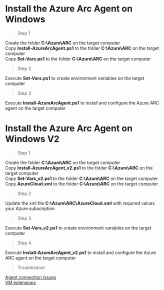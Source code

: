 # Install the Azure Arc Agent on Windows

> Step 1

Create the folder **C:\Azure\ARC** on the target computer<br/>
Copy **Install-AzureArcAgent.ps1** to the folder **C:\Azure\ARC** on the target computer<br/>
Copy **Set-Vars.ps1** to the folder **C:\Azure\ARC** on the target computer<br/>

> Step 2

Execute **Set-Vars.ps1** to create environment variables on the target computer<br/>

> Step 3

Execute **Install-AzureArcAgent.ps1** to install and configure the Azure ARC agent on the target computer<br/>

# Install the Azure Arc Agent on Windows V2

> Step 1

Create the folder **C:\Azure\ARC** on the target computer<br/>
Copy **Install-AzureArcAgent_v2.ps1** to the folder **C:\Azure\ARC** on the target computer<br/>
Copy **Set-Vars_v2.ps1** to the folder **C:\Azure\ARC** on the target computer<br/>
Copy **AzureCloud.xml** to the folder **C:\Azure\ARC** on the target computer<br/>

> Step 2

Update the xml file **C:\Azure\ARC\AzureCloud.xml** with required values your Azure subscription

> Step 3

Execute **Set-Vars_v2.ps1** to create environment variables on the target computer<br/>

> Step 4

Execute **Install-AzureArcAgent_v2.ps1** to install and configure the Azure ARC agent on the target computer<br/>


> Troubleshoot

[Agent connection issues](https://docs.microsoft.com/en-us/azure/azure-arc/servers/troubleshoot-agent-onboard#agent-error-codes/)<br/>
[VM extensions](https://docs.microsoft.com/en-us/azure/azure-arc/servers/troubleshoot-vm-extensions#general-troubleshooting/)
